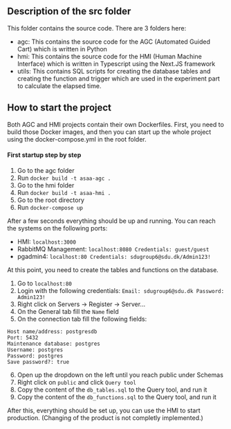 ## Description of the src folder

This folder contains the source code. There are 3 folders here:

- agc: This contains the source code for the AGC (Automated Guided Cart) which is written in Python
- hmi: This contains the source code for the HMI (Human Machine Interface) which is written in Typescript using the Next.JS framework
- utils: This contains SQL scripts for creating the database tables and creating the function and trigger which are used in the experiment part to calculate the elapsed time.

## How to start the project

Both AGC and HMI projects contain their own Dockerfiles. First, you need to build those Docker images, and then you can start up the whole project using the docker-compose.yml in the root folder.

#### First startup step by step

1. Go to the agc folder
1. Run ```docker build -t asaa-agc .```
1. Go to the hmi folder
1. Run ```docker build -t asaa-hmi .```
1. Go to the root directory
1. Run ```docker-compose up```

After a few seconds everything should be up and running. You can reach the systems on the following ports:

- HMI: ```localhost:3000```
- RabbitMQ Management: ```localhost:8080 Credentials: guest/guest```
- pgadmin4: ```localhost:80 Credentials: sdugroup6@sdu.dk/Admin123!```

At this point, you need to create the tables and functions on the database.

1. Go to ```localhost:80```
1. Login with the following credentials: ```Email: sdugroup6@sdu.dk Password: Admin123!```
1. Right click on Servers -> Register -> Server...
1. On the General tab fill the ```Name``` field
1. On the connection tab fill the following fields:
```
Host name/address: postgresdb
Port: 5432
Maintenance database: postgres
Username: postgres
Password: postgres
Save password?: true
```
6. Open up the dropdown on the left until you reach public under Schemas
1. Right click on ```public``` and click ```Query tool```
1. Copy the content of the ```db_tables.sql``` to the Query tool, and run it
1. Copy the content of the ```db_functions.sql``` to the Query tool, and run it

After this, everything should be set up, you can use the HMI to start production. (Changing of the product is not completly implemented.)